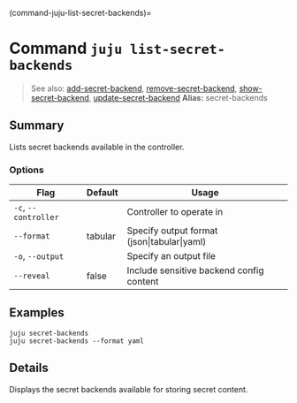 (command-juju-list-secret-backends)=
# Command `juju list-secret-backends`
> See also: [add-secret-backend](#add-secret-backend), [remove-secret-backend](#remove-secret-backend), [show-secret-backend](#show-secret-backend), [update-secret-backend](#update-secret-backend)
**Alias:** secret-backends

## Summary
Lists secret backends available in the controller.

### Options
| Flag | Default | Usage |
| --- | --- | --- |
| `-c`, `--controller` |  | Controller to operate in |
| `--format` | tabular | Specify output format (json&#x7c;tabular&#x7c;yaml) |
| `-o`, `--output` |  | Specify an output file |
| `--reveal` | false | Include sensitive backend config content |

## Examples

    juju secret-backends
    juju secret-backends --format yaml


## Details

Displays the secret backends available for storing secret content.